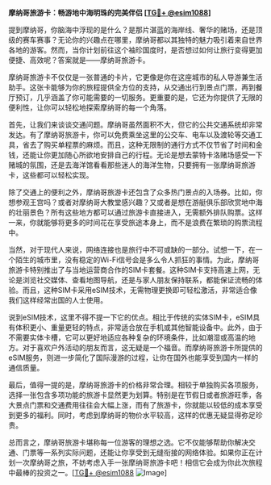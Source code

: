 **摩纳哥旅游卡：畅游地中海明珠的完美伴侣 [[TG💪+ @esim1088](https://t.me/s/esim1088)]**

提到摩纳哥，你脑海中浮现的是什么？是那片湛蓝的海岸线、奢华的赌场，还是顶级的赛车赛事？无论你的兴趣点在哪里，摩纳哥都以其独特的魅力吸引着来自世界各地的游客。然而，当你计划前往这个袖珍国度时，是否想过如何让旅行变得更加便捷、高效呢？答案就是——摩纳哥旅游卡。

摩纳哥旅游卡不仅仅是一张普通的卡片，它更像是你在这座城市的私人导游兼生活助手。这张卡能够为你的旅程提供全方位的支持，从交通出行到景点门票，再到餐厅预订，几乎涵盖了你可能需要的一切服务。更重要的是，它还为你提供了无限的便利性，让你可以轻松地探索摩纳哥的每一个角落。

首先，让我们来谈谈交通问题。摩纳哥虽然面积不大，但它的公共交通系统却非常发达。有了摩纳哥旅游卡，你可以免费乘坐这里的公交车、电车以及渡轮等交通工具，省去了购买单程票的麻烦。而且，这种无限制的通行方式不仅节省了时间和金钱，还能让你更加随心所欲地安排自己的行程。无论是想去蒙特卡洛赌场感受一下赌城的氛围，还是去海洋馆看看那些迷人的海洋生物，只要拥有一张摩纳哥旅游卡，这些都可以轻松实现。

除了交通上的便利之外，摩纳哥旅游卡还包含了众多热门景点的入场券。比如，你想参观王宫吗？或者对摩纳哥大教堂感兴趣？又或者是想在游艇俱乐部欣赏地中海的壮丽景色？所有这些地方都可以通过旅游卡直接进入，无需额外排队购票。这样一来，你就能够将更多的时间花在享受旅途本身上，而不是浪费在繁琐的购票流程中。

当然，对于现代人来说，网络连接也是旅行中不可或缺的一部分。试想一下，在一个陌生的城市里，没有稳定的Wi-Fi信号会是多么令人抓狂的事情。为此，摩纳哥旅游卡特别推出了与当地运营商合作的SIM卡套餐。这种SIM卡支持高速上网，无论是浏览社交媒体、查看地图导航，还是与家人朋友保持联系，都能保证流畅的体验。而且，这种SIM卡采用eSIM技术，无需物理更换即可轻松激活，非常适合像我们这样经常出国的人士使用。

说到eSIM技术，这里不得不提一下它的优点。相比于传统的实体SIM卡，eSIM具有体积更小、重量更轻的特点，非常适合放在手机或其他智能设备中。此外，由于不需要实体卡槽，它可以更好地适应各种复杂的环境条件，比如潮湿或高温的地方。对于喜欢户外活动的朋友而言，这无疑是一个福音。而摩纳哥旅游卡所提供的eSIM服务，则进一步简化了国际漫游的过程，让你在国外也能享受到国内一样的通信质量。

最后，值得一提的是，摩纳哥旅游卡的价格非常合理。相较于单独购买各项服务，选择一张包含多项功能的旅游卡显然更为划算。特别是在节假日或者旅游旺季，各大景点门票和交通费用往往会大幅上涨，而有了旅游卡，你就能以较低的成本享受到更多的福利。同时，考虑到摩纳哥的物价水平较高，这样的优惠无疑显得弥足珍贵。

总而言之，摩纳哥旅游卡堪称每一位游客的理想之选。它不仅能够帮助你解决交通、门票等一系列实际问题，还能让你享受到无缝衔接的网络体验。如果你正在计划一次摩纳哥之旅，不妨考虑入手一张摩纳哥旅游卡吧！相信它会成为你此次旅程中最棒的投资之一。[[TG💪+ @esim1088](https://t.me/s/esim1088) ![Image](https://i.postimg.cc/4NQfJmqS/Snipaste-2025-05-13-00-14-12.png)]